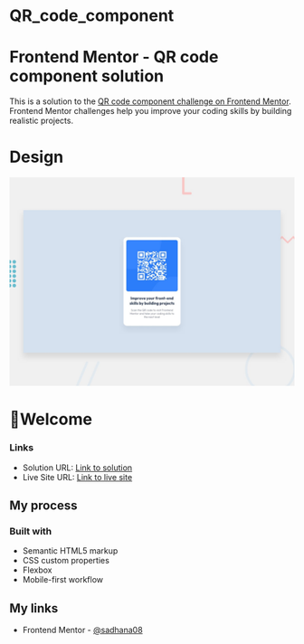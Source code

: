 # QR_code_component
# Frontend Mentor - QR code component solution

This is a solution to the [QR code component challenge on Frontend Mentor](https://www.frontendmentor.io/challenges/qr-code-component-iux_sIO_H). Frontend Mentor challenges help you improve your coding skills by building realistic projects. 

# Design

![Design preview for the QR code component coding challenge](./design/desktop-preview.jpg)

# 👋Welcome
### Links

- Solution URL: [Link to solution](https://www.frontendmentor.io/solutions/qr-component-gnUSYdx7jo) 
- Live Site URL: [Link to live site](https://sadhana08.github.io/QR_code_component/) 

## My process

### Built with

- Semantic HTML5 markup
- CSS custom properties
- Flexbox
- Mobile-first workflow


## My links

- Frontend Mentor - [@sadhana08](https://www.frontendmentor.io/profile/sadhana08)
